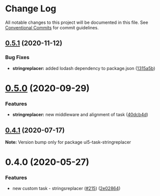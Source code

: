 # Change Log

All notable changes to this project will be documented in this file.
See [Conventional Commits](https://conventionalcommits.org) for commit guidelines.

## [0.5.1](https://github.com/petermuessig/ui5-ecosystem-showcase/compare/ui5-task-stringreplacer@0.5.0...ui5-task-stringreplacer@0.5.1) (2020-11-12)


### Bug Fixes

* **stringreplacer:** added lodash dependency to package.json ([1315a5b](https://github.com/petermuessig/ui5-ecosystem-showcase/commit/1315a5bf4809b7b36f9c38e5f1bc2b1371a7d8c8))





# [0.5.0](https://github.com/petermuessig/ui5-ecosystem-showcase/compare/ui5-task-stringreplacer@0.4.1...ui5-task-stringreplacer@0.5.0) (2020-09-29)


### Features

* **stringreplacer:** new middleware and alignment of task ([40dcb4d](https://github.com/petermuessig/ui5-ecosystem-showcase/commit/40dcb4d4442b0262699a779a13b565d8bba07a87))





## [0.4.1](https://github.com/petermuessig/ui5-ecosystem-showcase/compare/ui5-task-stringreplacer@0.4.0...ui5-task-stringreplacer@0.4.1) (2020-07-17)

**Note:** Version bump only for package ui5-task-stringreplacer





# 0.4.0 (2020-05-27)


### Features

* new custom task - stringsreplacer ([#215](https://github.com/petermuessig/ui5-ecosystem-showcase/issues/215)) ([2e02864](https://github.com/petermuessig/ui5-ecosystem-showcase/commit/2e02864ce89da0f200c3a7da440706370771a8a7))
